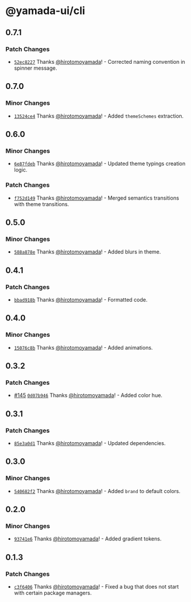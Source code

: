 # @yamada-ui/cli

## 0.7.1

### Patch Changes

- [`52ec8227`](https://github.com/hirotomoyamada/yamada-ui/commit/52ec82272b3f235e541b9f1b52bd610bf7782176) Thanks [@hirotomoyamada](https://github.com/hirotomoyamada)! - Corrected naming convention in spinner message.

## 0.7.0

### Minor Changes

- [`13524ce4`](https://github.com/hirotomoyamada/yamada-ui/commit/13524ce43c0b65077ae4b25def36d471b0958e5c) Thanks [@hirotomoyamada](https://github.com/hirotomoyamada)! - Added `themeSchemes` extraction.

## 0.6.0

### Minor Changes

- [`6e87fdeb`](https://github.com/hirotomoyamada/yamada-ui/commit/6e87fdebf70110b366c134326677084a5a3ef86b) Thanks [@hirotomoyamada](https://github.com/hirotomoyamada)! - Updated theme typings creation logic.

### Patch Changes

- [`f752d149`](https://github.com/hirotomoyamada/yamada-ui/commit/f752d149958d50fea2438926319b1c1ae896a11f) Thanks [@hirotomoyamada](https://github.com/hirotomoyamada)! - Merged semantics transitions with theme transitions.

## 0.5.0

### Minor Changes

- [`588a878e`](https://github.com/hirotomoyamada/yamada-ui/commit/588a878eb7449c66f8bbe043a45adfb96e716ef7) Thanks [@hirotomoyamada](https://github.com/hirotomoyamada)! - Added blurs in theme.

## 0.4.1

### Patch Changes

- [`bbad918b`](https://github.com/hirotomoyamada/yamada-ui/commit/bbad918b75312ad4656448c9e9e37bdce5d1c14d) Thanks [@hirotomoyamada](https://github.com/hirotomoyamada)! - Formatted code.

## 0.4.0

### Minor Changes

- [`15076c8b`](https://github.com/hirotomoyamada/yamada-ui/commit/15076c8b0c99cfe7743ec5d3ea5bbf556bd782cd) Thanks [@hirotomoyamada](https://github.com/hirotomoyamada)! - Added animations.

## 0.3.2

### Patch Changes

- [#145](https://github.com/hirotomoyamada/yamada-ui/pull/145) [`0d07b946`](https://github.com/hirotomoyamada/yamada-ui/commit/0d07b9460b217c3d8c6b7e667eee114f6f9acf3e) Thanks [@hirotomoyamada](https://github.com/hirotomoyamada)! - Added color hue.

## 0.3.1

### Patch Changes

- [`85e3a0d1`](https://github.com/hirotomoyamada/yamada-ui/commit/85e3a0d18fc43c5d5b9343f276af75f3de7fb455) Thanks [@hirotomoyamada](https://github.com/hirotomoyamada)! - Updated dependencies.

## 0.3.0

### Minor Changes

- [`540682f2`](https://github.com/hirotomoyamada/yamada-ui/commit/540682f27c8d407c93d02342d341a7bf07cf8ec1) Thanks [@hirotomoyamada](https://github.com/hirotomoyamada)! - Added `brand` to default colors.

## 0.2.0

### Minor Changes

- [`93741e6`](https://github.com/hirotomoyamada/yamada-ui/commit/93741e682f83d7cf954443f341543632f81696f4) Thanks [@hirotomoyamada](https://github.com/hirotomoyamada)! - Added gradient tokens.

## 0.1.3

### Patch Changes

- [`c3f6406`](https://github.com/hirotomoyamada/yamada-ui/commit/c3f6406f2d1483bd3f1c3f8dac90650ccaee16bf) Thanks [@hirotomoyamada](https://github.com/hirotomoyamada)! - Fixed a bug that does not start with certain package managers.
